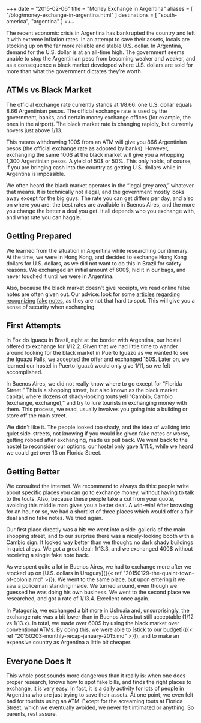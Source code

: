 +++
date    = "2015-02-06"
title   = "Money Exchange in Argentina"
aliases = [ "/blog/money-exchange-in-argentina.html" ]
destinations = [ "south-america", "argentina" ]
+++

The recent economic crisis in Argentina has bankrupted the country and left it with extreme inflation rates. In an attempt to save their assets, locals are stocking up on the far more reliable and stable U.S. dollar. In Argentina, demand for the U.S. dollar is at an all-time high. The government seems unable to stop the Argentinian peso from becoming weaker and weaker, and as a consequence a black market developed where U.S. dollars are sold for more than what the government dictates they’re worth.
<!--more-->
## ATMs vs Black Market
The official exchange rate currently stands at 1/8.66: one U.S. dollar equals 8.66 Argentinian pesos. The official exchange rate is used by the government, banks, and certain money exchange offices (for example, the ones in the airport). The black market rate is changing rapidly, but currently hovers just above 1/13.

This means withdrawing 100$ from an ATM will give you 866 Argentinian pesos (the official exchange rate as adopted by banks). However, exchanging the same 100$ at the black market will give you a whopping 1,300 Argentinian pesos. A yield of 50$ or 50%. This only holds, of course, if you are bringing cash into the country as getting U.S. dollars while in Argentina is impossible.

We often heard the black market operates in the “legal grey area,” whatever that means. It is technically not illegal, and the government mostly looks away except for the big guys. The rate you can get differs per day, and also on where you are: the best rates are available in Buenos Aires, and the more you change the better a deal you get. It all depends who you exchange with, and what rate you can haggle.

## Getting Prepared
We learned from the situation in Argentina while researching our itinerary. At the time, we were in Hong Kong, and decided to exchange Hong Kong dollars for U.S. dollars, as we did not want to do this in Brazil for safety reasons. We exchanged an initial amount of 600$, hid it in our bags, and never touched it until we were in Argentina.

Also, because the black market doesn’t give receipts, we read online false notes are often given out. Our advice: look for some [articles](http://www.anuvawines.com/tasting-argentina/how-to-spot-fake-currency-in-buenos-aires-and-argentina/) [regarding](http://theargentineexperience.com/blog/how-to-identify-fake-money/) [recognizing](http://santelmoloft.com/2011/07/22/fake-money-in-argentina/) [fake](http://landingpadba.com/ba-basics-counterfeit-money/) [notes](http://thingstodoinba.com.ar/2013/04/16/fake-bills-in-argentina-exchange-rates/), as they are not that hard to spot. This will give you a sense of security when exchanging.

## First Attempts
In Foz do Iguaçu in Brazil, right at the border with Argentina, our hostel offered to exchange for 1/12.2. Given that we had little time to wander around looking for the black market in Puerto Iguazú as we wanted to see the Iguazú Falls, we accepted the offer and exchanged 150$. Later on, we learned our hostel in Puerto Iguazú would only give 1/11, so we felt accomplished.

In Buenos Aires, we did not really know where to go except for “Florida Street.” This is a shopping street, but also known as the black market capital, where dozens of shady-looking touts yell “Cambio, Cambio (exchange, exchange),” and try to lure tourists in exchanging money with them. This process, we read, usually involves you going into a building or store off the main street.

We didn't like it. The people looked too shady, and the idea of walking into quiet side-streets, not knowing if you would be given fake notes or worse, getting robbed after exchanging, made us pull back. We went back to the hostel to reconsider our options: our hostel only gave 1/11.5, while we heard we could get over 13 on Florida Street.

## Getting Better
We consulted the internet. We recommend to always do this: people write about specific places you can go to exchange money, without having to talk to the touts. Also, because these people take a cut from your quote, avoiding this middle man gives you a better deal. A win-win! After browsing for an hour or so, we had a shortlist of three places which would offer a fair deal and no fake notes. We tried again.

Our first place directly was a hit: we went into a side-galleria of the main shopping street, and to our surprise there was a nicely-looking booth with a Cambio sign. It looked way better than we thought: no dark shady buildings in quiet alleys. We got a great deal: 1/13.3, and we exchanged 400$ without receiving a single fake note back.

As we spent quite a lot in Buenos Aires, we had to exchange more after we stocked up on [U.S. dollars in Uruguay]({{< ref "20150129-the-quaint-town-of-colonia.md" >}}). We went to the same place, but upon entering it we saw a policeman standing inside. We turned around, even though we guessed he was doing his own business. We went to the second place we researched, and got a rate of 1/13.4. Excellent once again.

In Patagonia, we exchanged a bit more in Ushuaia and, unsurprisingly, the exchange rate was a bit lower than in Buenos Aires but still acceptable (1/12 vs 1/13.x). In total, we made over 600$ by using the black market over conventional ATMs. By doing this, we were able to [stick to our budget]({{< ref "20150203-monthly-recap-january-2015.md" >}}), and to make an expensive country as Argentina a little bit cheaper.

## Everyone Does It
This whole post sounds more dangerous than it really is: when one does proper research, knows how to spot fake bills, and finds the right places to exchange, it is very easy. In fact, it is a daily activity for lots of people in Argentina who are just trying to save their assets. At one point, we even felt bad for tourists using an ATM. Except for the screaming touts at Florida Street, which we eventually avoided, we never felt intimated or anything. So parents, rest assure.

